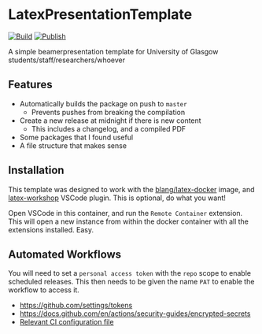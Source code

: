 # LatexPresentationTemplate
[![Build](https://github.com/iwishiwasaneagle/LatexPresentationTemplate/actions/workflows/build.yml/badge.svg)](https://github.com/iwishiwasaneagle/LatexPresentationTemplate/actions/workflows/build.yml)
[![Publish](https://github.com/iwishiwasaneagle/LatexPresentationTemplate/actions/workflows/publish.yml/badge.svg)](https://github.com/iwishiwasaneagle/LatexPresentationTemplate/actions/workflows/publish.yml)

A simple beamerpresentation template for University of Glasgow students/staff/researchers/whoever

## Features

- Automatically builds the package on push to `master`
  - Prevents pushes from breaking the compilation
- Create a new release at midnight if there is new content
  - This includes a changelog, and a compiled PDF
- Some packages that I found useful
- A file structure that makes sense

## Installation

This template was designed to work with the [blang/latex-docker](https://github.com/blang/latex-docker) image, and [latex-workshop](https://marketplace.visualstudio.com/items?itemName=James-Yu.latex-workshop) VSCode plugin. This is optional, do what you want!

Open VSCode in this container, and run the `Remote Container` extension. This will open a new
instance from within the docker container with all the extensions installed. Easy. 

## Automated Workflows

You will need to set a `personal access token` with the `repo` scope to enable scheduled releases. This then needs to be given the name `PAT` to enable the workflow to access it.

- https://github.com/settings/tokens
- https://docs.github.com/en/actions/security-guides/encrypted-secrets
- [Relevant CI configuration file](https://github.com/iwishiwasaneagle/LatexPresentationTemplate/blob/e2941bd404f4932ce1199f5704b849eaec57d688/.github/workflows/create-tag.yml#L44)
